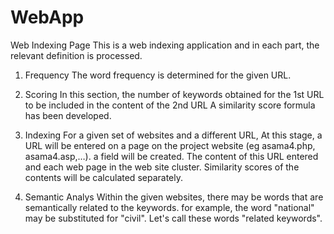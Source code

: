 # WebApp

Web Indexing Page
This is a web indexing application and in each part, the relevant definition is processed.


1. Frequency
The word frequency is determined for the given URL.


2. Scoring
In this section, the number of keywords obtained for the 1st URL to be included in the content of the 2nd URL A similarity score formula has been developed.


3. Indexing
For a given set of websites and a different URL, At this stage, a URL will be entered on a page on the project website (eg asama4.php, asama4.asp,…). a field will be created. The content of this URL entered and each web page in the web site cluster. Similarity scores of the contents will be calculated separately.


4. Semantic Analys
Within the given websites, there may be words that are semantically related to the keywords. for example, the word "national" may be substituted for "civil". Let's call these words "related keywords".
